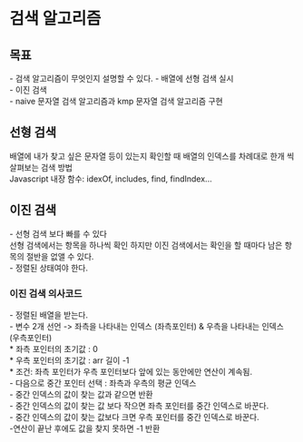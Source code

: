 <h1>검색 알고리즘</h1>
<h2>목표</h2>
- 검색 알고리즘이 무엇인지 설명할 수 있다.
- 배열에 선형 검색 실시</br>
- 이진 검색</br>
- naive 문자열 검색 알고리즘과 kmp 문자열 검색 알고리즘 구현

</br>
<h2>선형 검색</h2>
배열에 내가 찾고 싶은 문자열 등이 있는지 확인할 때 배열의 인덱스를 차례대로 한개 씩 살펴보는 검색 방법</br>
Javascript 내장 함수: idexOf, includes, find, findIndex...

<br/>
<h2>이진 검색</h2>
- 선형 검색 보다 빠를 수 있다 <br/>
 선형 검색에서는 항목을 하나씩 확인 하지만 이진 검색에서는 확인을 할 때마다 남은 항목의 절반을 없앨 수 있다.
 <br/>
 - 정렬된 상태여야 한다.

<br/>
 <h3>이진 검색 의사코드</h3>
 - 정렬된 배열을 받는다. <br/>
 - 변수 2개 선언 -> 좌측을 나타내는 인덱스 (좌측포인터) & 우측을 나타내는 인덱스 (우측포인터)<br />
 * 좌측 포인터의 초기값 : 0<br />
 * 우측 포인터의 초기값 : arr 길이 -1 <br/>
 * 조건: 좌측 포인터가 우측 포인터보다 앞에 있는 동안에만 연산이 계속됨.<br/>
 - 다음으로 중간 포인터 선택 : 좌측과 우측의 평균 인덱스 <br/>
- 중간 인덱스의 값이 찾는 값과 같으면 반환 <br />
- 중간 인덱스의 값이 찾는 값 보다 작으면 좌측 포인터를 중간 인덱스로 바꾼다. <br/>
- 중간 인덱스의 값이 찾는 값보다 크면 우측 포인터를 중간 인덱스로 바꾼다.<br/>
-연산이 끝난 후에도 값을 찾지 못하면 -1 반환
